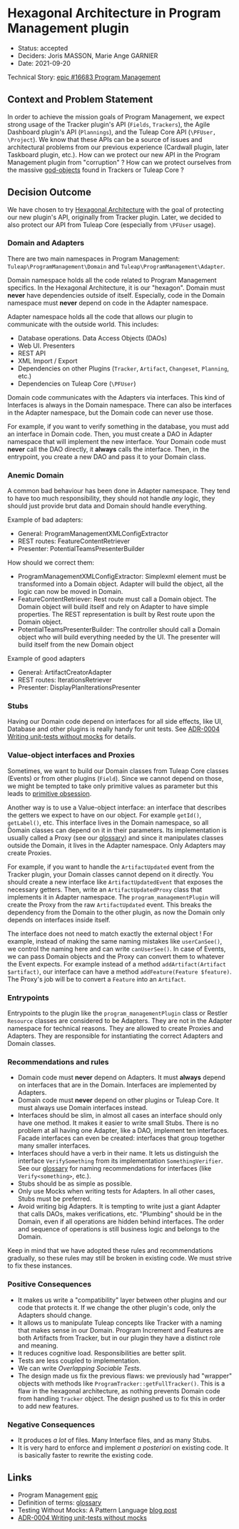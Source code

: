 # Hexagonal Architecture in Program Management plugin

* Status: accepted
* Deciders: Joris MASSON, Marie Ange GARNIER
* Date: 2021-09-20

Technical Story: [epic #16683 Program Management][0]

## Context and Problem Statement

In order to achieve the mission goals of Program Management, we expect strong usage of the Tracker plugin's API (`Fields`, `Trackers`), the Agile Dashboard plugin's API (`Plannings`), and the Tuleap Core API (`\PFUser, \Project`). We know that these APIs can be a source of issues and architectural problems from our previous experience (Cardwall plugin, later Taskboard plugin, etc.). How can we protect our new API in the Program Management plugin from "corruption" ? How can we protect ourselves from the massive [god-objects][2] found in Trackers or Tuleap Core ?

## Decision Outcome

We have chosen to try [Hexagonal Architecture][3] with the goal of protecting our new plugin's API, originally from Tracker plugin. Later, we decided to also protect our API from Tuleap Core (especially from `\PFUser` usage).

### Domain and Adapters

There are two main namespaces in Program Management: `Tuleap\ProgramManagement\Domain` and `Tuleap\ProgramManagement\Adapter`.

Domain namespace holds all the code related to Program Management specifics. In the Hexagonal Architecture, it is our "hexagon". Domain must **never** have dependencies outside of itself. Especially, code in the Domain namespace must **never** depend on code in the Adapter namespace.

Adapter namespace holds all the code that allows our plugin to communicate with the outside world. This includes:
- Database operations. Data Access Objects (DAOs)
- Web UI. Presenters
- REST API
- XML Import / Export
- Dependencies on other Plugins (`Tracker`, `Artifact`, `Changeset`, `Planning`, etc.)
- Dependencies on Tuleap Core (`\PFUser`)

Domain code communicates with the Adapters via interfaces. This kind of Interfaces is always in the Domain namespace. There can also be interfaces in the Adapter namespace, but the Domain code can never use those.

For example, if you want to verify something in the database, you must add an interface in Domain code. Then, you must create a DAO in Adapter namespace that will implement the new interface. Your Domain code must **never** call the DAO directly, it **always** calls the interface. Then, in the entrypoint, you create a new DAO and pass it to your Domain class.

### Anemic Domain

A common bad behaviour has been done in Adapter namespace. They tend to have too much responsibility, they should not handle *any* logic, they should just provide brut data and Domain should handle everything.

Example of bad adapters:
 * General: ProgramManagementXMLConfigExtractor
 * REST routes: FeatureContentRetriever
 * Presenter: PotentialTeamsPresenterBuilder

How should we correct them:
 * ProgramManagementXMLConfigExtractor: Simplexml element must be transformed into a Domain object. Adapter will build the object, all the logic can now be moved in Domain.
 * FeatureContentRetriever: Rest route must call a Domain object. The Domain object will build itself and rely on Adapter to have simple properties. The REST representation is built by Rest route upon the Domain object.
 * PotentialTeamsPresenterBuilder: The controller should call a Domain object who will build everything needed by the UI. The presenter will build itself from the new Domain object

Example of good adapters
 * General: ArtifactCreatorAdapter
 * REST routes: IterationsRetriever
 * Presenter: DisplayPlanIterationsPresenter

### Stubs

Having our Domain code depend on interfaces for all side effects, like UI, Database and other plugins is really handy for unit tests. See [ADR-0004 Writing unit-tests without mocks][6] for details.

### Value-object interfaces and Proxies

Sometimes, we want to build our Domain classes from Tuleap Core classes (Events) or from other plugins (`Field`). Since we cannot depend on those, we might be tempted to take only primitive values as parameter but this leads to [primitive obsession][5].

Another way is to use a Value-object interface: an interface that describes the getters we expect to have on our object. For example `getId()`, `getLabel()`, etc. This interface lives in the Domain namespace, so all Domain classes can depend on it in their parameters. Its implementation is usually called a Proxy (see our [glossary][1]) and since it manipulates classes outside the Domain, it lives in the Adapter namespace. Only Adapters may create Proxies.

For example, if you want to handle the `ArtifactUpdated` event from the Tracker plugin, your Domain classes cannot depend on it directly. You should create a new interface like `ArtifactUpdatedEvent` that exposes the necessary getters. Then, write an `ArtifactUpdatedProxy` class that implements it in Adapter namespace. The `program_managementPlugin` will create the Proxy from the raw `ArtifactUpdated` event. This breaks the dependency from the Domain to the other plugin, as now the Domain only depends on interfaces inside itself.

The interface does not need to match exactly the external object ! For example, instead of making the same naming mistakes like `userCanSee()`, we control the naming here and can write `canUserSee()`. In case of Events, we can pass Domain objects and the Proxy can convert them to whatever the Event expects. For example instead of a method `addArtifact(Artifact $artifact)`, our interface can have a method `addFeature(Feature $feature)`. The Proxy's job will be to convert a `Feature` into an `Artifact`.

### Entrypoints

Entrypoints to the plugin like the `program_managementPlugin` class or Restler `Resource` classes are considered to be Adapters. They are not in the Adapter namespace for technical reasons. They are allowed to create Proxies and Adapters. They are responsible for instantiating the correct Adapters and Domain classes.

### Recommendations and rules

- Domain code must **never** depend on Adapters. It must **always** depend on interfaces that are in the Domain. Interfaces are implemented by Adapters.
- Domain code must **never** depend on other plugins or Tuleap Core. It must always use Domain interfaces instead.
- Interfaces should be slim, in almost all cases an interface should only have one method. It makes it easier to write small Stubs. There is no problem at all having one Adapter, like a DAO, implement ten interfaces. Facade interfaces can even be created: interfaces that group together many smaller interfaces.
- Interfaces should have a verb in their name. It lets us distinguish the interface `VerifySomething` from its implementation `SomethingVerifier`. See our [glossary][1] for naming recommendations for interfaces (like `Verify<something>`, etc.).
- Stubs should be as simple as possible.
- Only use Mocks when writing tests for Adapters. In all other cases, Stubs must be preferred.
- Avoid writing big Adapters. It is tempting to write just a giant Adapter that calls DAOs, makes verifications, etc. "Plumbing" should be in the Domain, even if all operations are hidden behind interfaces. The order and sequence of operations is still business logic and belongs to the Domain.

Keep in mind that we have adopted these rules and recommendations gradually, so these rules may still be broken in existing code. We must strive to fix these instances.

### Positive Consequences

* It makes us write a "compatibility" layer between other plugins and our code that protects it. If we change the other plugin's code, only the Adapters should change.
* It allows us to manipulate Tuleap concepts like Tracker with a naming that makes sense in our Domain. Program Increment and Features are both Artifacts from Tracker, but in our plugin they have a distinct role and meaning.
* It reduces cognitive load. Responsibilities are better split.
* Tests are less coupled to implementation.
* We can write _Overlapping Sociable Tests_.
* The design made us fix the previous flaws: we previously had "wrapper" objects with methods like `ProgramTracker::getFullTracker()`. This is a flaw in the hexagonal architecture, as nothing prevents Domain code from handling `Tracker` object. The design pushed us to fix this in order to add new features.

### Negative Consequences

* It produces _a lot_ of files. Many Interface files, and as many Stubs.
* It is very hard to enforce and implement _a posteriori_ on existing code. It is basically faster to rewrite the existing code.

## Links

* Program Management [epic][0]
* Definition of terms: [glossary][1]
* Testing Without Mocks: A Pattern Language [blog post][4]
* [ADR-0004 Writing unit-tests without mocks][6]

[0]: https://tuleap.net/plugins/tracker/?aid=16683
[1]: <./glossary.md>
[2]: https://en.wikipedia.org/wiki/God_object
[3]: https://en.wikipedia.org/wiki/Hexagonal_architecture_(software)
[4]: https://www.jamesshore.com/v2/blog/2018/testing-without-mocks
[5]: https://martinfowler.com/bliki/DataClump.html
[6]: <./0004-mock-free-tests.md>
